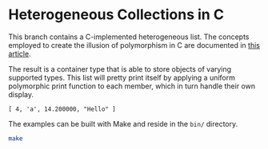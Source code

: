 # Heterogeneous Collections in C

This branch contains a C-implemented heterogeneous list. The concepts
employed to create the illusion of polymorphism in C are documented in
[this article](https://docs.afneville.com/dev/c-oop.html).

The result is a container type that is able to store objects of varying
supported types. This list will pretty print itself by applying a
uniform polymorphic print function to each member, which in turn handle
their own display.

```
[ 4, 'a', 14.200000, "Hello" ]
```

The examples can be built with Make and reside in the `bin/` directory.

```sh
make
```

